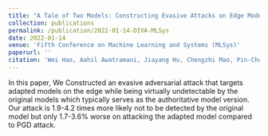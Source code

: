 ```yaml
---
title: "A Tale of Two Models: Constructing Evasive Attacks on Edge Models"
collection: publications
permalink: /publication/2022-01-14-DIVA-MLSys
date: 2022-01-14
venue: 'Fifth Conference on Machine Learning and Systems (MLSys)'
paperurl: ''
citation: 'Wei Hao, Aahil Awatramani, Jiayang Hu, Chengzhi Mao, Pin-Chun Chen, Eyal Cidon, Asaf Cidon, Junfeng Yang, &quot;A Tale of Two Models: Constructing Evasive Attacks on Edge Models&quot;, <i> Fifth Conference on Machine Learning and Systems (MLSys)</i>, 2020.'
---
```

In this paper, We Constructed an evasive adversarial attack that targets adapted models on the edge while being virtually undetectable by the original models which typically serves as the authoritative model version. Our attack is 1.9-4.2 times more likely not to be detected by the original model but only 1.7-3.6% worse on attacking the adapted model compared to PGD attack.
